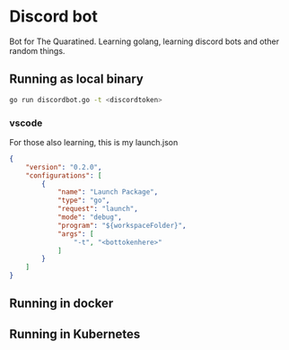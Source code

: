# Discord bot

Bot for The Quaratined. Learning golang, learning discord bots and other random things.

## Running as local binary

``` bash
go run discordbot.go -t <discordtoken> 
```

### vscode

For those also learning, this is my launch.json

``` json
{
    "version": "0.2.0",
    "configurations": [
        {
            "name": "Launch Package",
            "type": "go",
            "request": "launch",
            "mode": "debug",
            "program": "${workspaceFolder}",
            "args": [
                "-t", "<bottokenhere>"
            ]
        }
    ]
}
```

## Running in docker



## Running in Kubernetes


